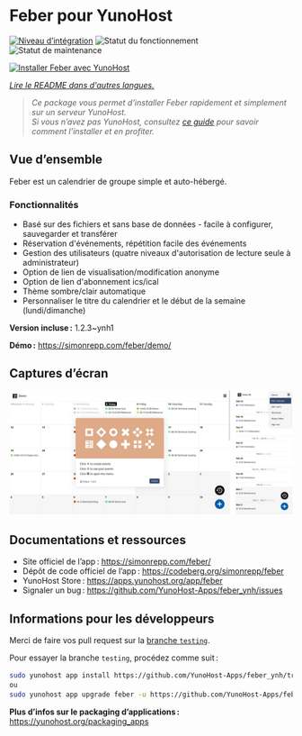 <!--
Nota bene : ce README est automatiquement généré par <https://github.com/YunoHost/apps/tree/master/tools/readme_generator>
Il NE doit PAS être modifié à la main.
-->

# Feber pour YunoHost

[![Niveau d’intégration](https://dash.yunohost.org/integration/feber.svg)](https://ci-apps.yunohost.org/ci/apps/feber/) ![Statut du fonctionnement](https://ci-apps.yunohost.org/ci/badges/feber.status.svg) ![Statut de maintenance](https://ci-apps.yunohost.org/ci/badges/feber.maintain.svg)

[![Installer Feber avec YunoHost](https://install-app.yunohost.org/install-with-yunohost.svg)](https://install-app.yunohost.org/?app=feber)

*[Lire le README dans d'autres langues.](./ALL_README.md)*

> *Ce package vous permet d’installer Feber rapidement et simplement sur un serveur YunoHost.*  
> *Si vous n’avez pas YunoHost, consultez [ce guide](https://yunohost.org/install) pour savoir comment l’installer et en profiter.*

## Vue d’ensemble

Feber est un calendrier de groupe simple et auto-hébergé.

### Fonctionnalités

- Basé sur des fichiers et sans base de données - facile à configurer, sauvegarder et transférer
- Réservation d'événements, répétition facile des événements
- Gestion des utilisateurs (quatre niveaux d'autorisation de lecture seule à administrateur)
- Option de lien de visualisation/modification anonyme
- Option de lien d'abonnement ics/ical
- Thème sombre/clair automatique
- Personnaliser le titre du calendrier et le début de la semaine (lundi/dimanche)

**Version incluse :** 1.2.3~ynh1

**Démo :** <https://simonrepp.com/feber/demo/>

## Captures d’écran

![Capture d’écran de Feber](./doc/screenshots/screenshot.png)

## Documentations et ressources

- Site officiel de l’app : <https://simonrepp.com/feber/>
- Dépôt de code officiel de l’app : <https://codeberg.org/simonrepp/feber>
- YunoHost Store : <https://apps.yunohost.org/app/feber>
- Signaler un bug : <https://github.com/YunoHost-Apps/feber_ynh/issues>

## Informations pour les développeurs

Merci de faire vos pull request sur la [branche `testing`](https://github.com/YunoHost-Apps/feber_ynh/tree/testing).

Pour essayer la branche `testing`, procédez comme suit :

```bash
sudo yunohost app install https://github.com/YunoHost-Apps/feber_ynh/tree/testing --debug
ou
sudo yunohost app upgrade feber -u https://github.com/YunoHost-Apps/feber_ynh/tree/testing --debug
```

**Plus d’infos sur le packaging d’applications :** <https://yunohost.org/packaging_apps>
